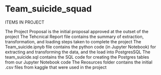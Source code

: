 # Team_suicide_squad

ITEMS IN PROJECT

The Project Proposal is the initial proposal approved at the outset of the project
The Tehcnical Report file contains the summary of extraction, transformation, and loading steps taken to complete the project
The Team_suicide.ipnyb file contains the python code (in Jupyter Notebook) for extracting and transforming the data, and the load into PostgresSQL
The team_suicide.sql contains the SQL code for creating the Postgres tables from our Jupyter Notebook code
The Reosurces folder contains the initial .csv files from kaggle that were used in the project

